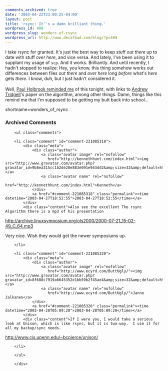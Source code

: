 ```yaml
---
comments_archived: true
date: '2003-04-22T23:00:25-04:00'
layout: post
title: 'rsync: It''s a damn brilliant thing.'
wordpress_id: 409
wordpress_slug: wonders-of-rsync
wordpress_url: http://www.decafbad.com/blog/?p=409
---
```

I take rsync for granted.  It's just the best way to keep stuff <i>out there</i>
up to date with stuff <i>over here</i>, and vice versa.  And lately, I've been
using it to supplant my usage of <code>scp</code>.  And it works.  Brilliantly.  And until
recently, I hadn't stopped to realize:  Hey, you know, this thing somehow works
out differences between files <i>out there</i> and <i>over here</i> long <i>before</i>
what's <i>here</i> gets <i>there</i>.  I know, duh, but I just hadn't considered it.
<br /><br />
Well,
<a href="http://weblog.bluepenguin.us/archives/2003/04/22/rsync_one_of_the_wonders_of_the_cs_world.html" target="_top">Paul Holbrook reminded me</a>
of this tonight, with links to <a href="http://samba.anu.edu.au/~tridge/" target="_top">Andrew Tridgell</a>'s
paper on the algorithm, among other things.  Damn, things like this remind me
that I'm supposed to be getting my butt back into school...
<!--more-->
shortname=wonders_of_rsync

<div id="comments" class="comments archived-comments">
            <h3>Archived Comments</h3>
            
        <ul class="comments">
            
        <li class="comment" id="comment-221085318">
            <div class="meta">
                <div class="author">
                    <a class="avatar image" rel="nofollow" 
                       href="http://kennethhunt.com/index.html"><img src="http://www.gravatar.com/avatar.php?gravatar_id=9b8ea315cc1b2de28e883e091e943dd2&amp;size=32&amp;default=http://mediacdn.disqus.com/1320279820/images/noavatar32.png"/></a>
                    <a class="avatar name" rel="nofollow" 
                       href="http://kennethhunt.com/index.html">Kenneth</a>
                </div>
                <a href="#comment-221085318" class="permalink"><time datetime="2003-04-27T18:52:55">2003-04-27T18:52:55</time></a>
            </div>
            <div class="content">Also see the excellent The rsync Algorithm there is a mp3 of his presentation
http://archive.linuxsymposium.org/ols2000/2000-07-21_15-02-49_C_64.mp3

Very nice. Wish they would get the newer symposiums up.</div>
            
        </li>
    
        <li class="comment" id="comment-221085320">
            <div class="meta">
                <div class="author">
                    <a class="avatar image" rel="nofollow" 
                       href="http://www.ecyrd.com/ButtUgly/"><img src="http://www.gravatar.com/avatar.php?gravatar_id=8f688c7919a6645352e1bb59b2f45ae4&amp;size=32&amp;default=http://mediacdn.disqus.com/1320279820/images/noavatar32.png"/></a>
                    <a class="avatar name" rel="nofollow" 
                       href="http://www.ecyrd.com/ButtUgly/">Janne Jalkanen</a>
                </div>
                <a href="#comment-221085320" class="permalink"><time datetime="2003-04-28T05:09:20">2003-04-28T05:09:20</time></a>
            </div>
            <div class="content">If I were you, I would take a serious look at Unison, which is like rsync, but it is two-way.  I use it for all my backup/sync needs.

http://www.cis.upenn.edu/~bcpierce/unison/</div>
            
        </li>
    
        </ul>
    
        </div>
    